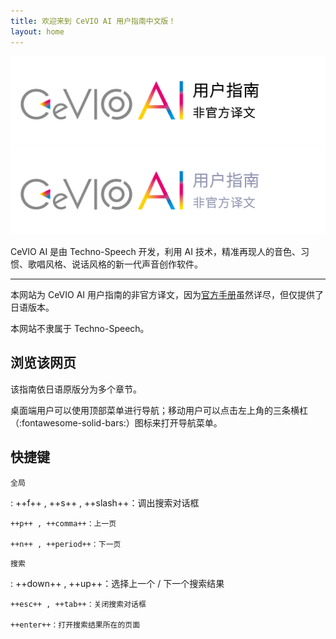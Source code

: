 ```yaml
---
title: 欢迎来到 CeVIO AI 用户指南中文版！
layout: home
---
```


![header](intro/images/header_image_title.png#only-light)
![header](intro/images/header_image_title_dark.png#only-dark)

CeVIO AI 是由 Techno-Speech 开发，利用 AI 技术，精准再现人的音色、习惯、歌唱风格、说话风格的新一代声音创作软件。

---

本网站为 CeVIO AI 用户指南的非官方译文，因为[官方手册](https://cevio.jp/guide/cevio_ai/)虽然详尽，但仅提供了日语版本。

本网站不隶属于 Techno-Speech。

## 浏览该网页

该指南依日语原版分为多个章节。

桌面端用户可以使用顶部菜单进行导航；移动用户可以点击左上角的三条横杠（:fontawesome-solid-bars:）图标来打开导航菜单。

## 快捷键

`全局`

:   ++f++ , ++s++ , ++slash++：调出搜索对话框

    ++p++ , ++comma++：上一页

    ++n++ , ++period++：下一页

`搜索`

:   ++down++ , ++up++：选择上一个 / 下一个搜索结果

    ++esc++ , ++tab++：关闭搜索对话框

    ++enter++：打开搜索结果所在的页面

<!-- ## 免责声明

> お客様が当サイトからリンクが張られている第三者のウェブサイト、または当サイトへリンクを張っている第三者のウェブサイトから取得された各種情報のご利用によって生じたいかなる損害についても責任を負いません。
>
> 对于用户使用从本网站链接的第三方网站或与本网站链接的第三方网站获得的信息而引起的任何损失或损害，本站不承担任何责任。 -->
